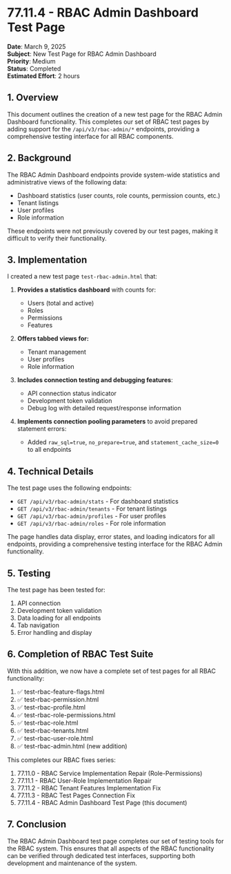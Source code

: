 # 77.11.4 - RBAC Admin Dashboard Test Page

**Date**: March 9, 2025  
**Subject**: New Test Page for RBAC Admin Dashboard  
**Priority**: Medium  
**Status**: Completed  
**Estimated Effort**: 2 hours  

## 1. Overview

This document outlines the creation of a new test page for the RBAC Admin Dashboard functionality. This completes our set of RBAC test pages by adding support for the `/api/v3/rbac-admin/*` endpoints, providing a comprehensive testing interface for all RBAC components.

## 2. Background

The RBAC Admin Dashboard endpoints provide system-wide statistics and administrative views of the following data:
- Dashboard statistics (user counts, role counts, permission counts, etc.)
- Tenant listings
- User profiles
- Role information

These endpoints were not previously covered by our test pages, making it difficult to verify their functionality.

## 3. Implementation

I created a new test page `test-rbac-admin.html` that:

1. **Provides a statistics dashboard** with counts for:
   - Users (total and active)
   - Roles
   - Permissions
   - Features

2. **Offers tabbed views for:**
   - Tenant management
   - User profiles
   - Role information

3. **Includes connection testing and debugging features**:
   - API connection status indicator
   - Development token validation
   - Debug log with detailed request/response information

4. **Implements connection pooling parameters** to avoid prepared statement errors:
   - Added `raw_sql=true`, `no_prepare=true`, and `statement_cache_size=0` to all endpoints

## 4. Technical Details

The test page uses the following endpoints:
- `GET /api/v3/rbac-admin/stats` - For dashboard statistics
- `GET /api/v3/rbac-admin/tenants` - For tenant listings
- `GET /api/v3/rbac-admin/profiles` - For user profiles
- `GET /api/v3/rbac-admin/roles` - For role information

The page handles data display, error states, and loading indicators for all endpoints, providing a comprehensive testing interface for the RBAC Admin functionality.

## 5. Testing

The test page has been tested for:
1. API connection
2. Development token validation
3. Data loading for all endpoints
4. Tab navigation
5. Error handling and display

## 6. Completion of RBAC Test Suite

With this addition, we now have a complete set of test pages for all RBAC functionality:

1. ✅ test-rbac-feature-flags.html
2. ✅ test-rbac-permission.html
3. ✅ test-rbac-profile.html
4. ✅ test-rbac-role-permissions.html
5. ✅ test-rbac-role.html
6. ✅ test-rbac-tenants.html
7. ✅ test-rbac-user-role.html
8. ✅ test-rbac-admin.html (new addition)

This completes our RBAC fixes series:
1. 77.11.0 - RBAC Service Implementation Repair (Role-Permissions)
2. 77.11.1 - RBAC User-Role Implementation Repair
3. 77.11.2 - RBAC Tenant Features Implementation Fix
4. 77.11.3 - RBAC Test Pages Connection Fix
5. 77.11.4 - RBAC Admin Dashboard Test Page (this document)

## 7. Conclusion

The RBAC Admin Dashboard test page completes our set of testing tools for the RBAC system. This ensures that all aspects of the RBAC functionality can be verified through dedicated test interfaces, supporting both development and maintenance of the system.